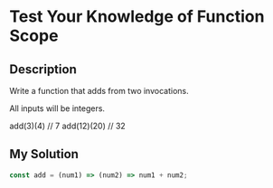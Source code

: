 # Test Your Knowledge of Function Scope

## Description

Write a function that adds from two invocations.

All inputs will be integers.

add(3)(4) // 7
add(12)(20) // 32

## My Solution

```js
const add = (num1) => (num2) => num1 + num2;
```
